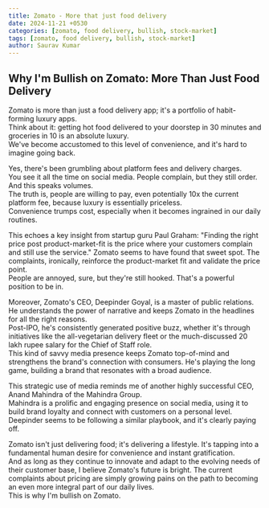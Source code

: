 ```yaml
---
title: Zomato - More that just food delivery
date: 2024-11-21 +0530
categories: [zomato, food delivery, bullish, stock-market]
tags: [zomato, food delivery, bullish, stock-market]
author: Saurav Kumar
---
```


## Why I'm Bullish on Zomato: More Than Just Food Delivery

Zomato is more than just a food delivery app; it's a portfolio of habit-forming luxury apps.  
Think about it: getting hot food delivered to your doorstep in 30 minutes and groceries in 10 is an absolute luxury.  
We've become accustomed to this level of convenience, and it's hard to imagine going back.  

Yes, there's been grumbling about platform fees and delivery charges.  
You see it all the time on social media. People complain, but they still order. And this speaks volumes.  
The truth is, people are willing to pay, even potentially 10x the current platform fee, because luxury is essentially priceless.  
Convenience trumps cost, especially when it becomes ingrained in our daily routines.

This echoes a key insight from startup guru Paul Graham:  "Finding the right price post product-market-fit is the price where your customers complain and still use the service." 
Zomato seems to have found that sweet spot.  The complaints, ironically, reinforce the product-market fit and validate the price point.  
People are annoyed, sure, but they're still hooked.  That's a powerful position to be in.

Moreover, Zomato's CEO, Deepinder Goyal, is a master of public relations. 
He understands the power of narrative and keeps Zomato in the headlines for all the right reasons.  
Post-IPO, he's consistently generated positive buzz, whether it's through initiatives like the all-vegetarian delivery fleet or the much-discussed 20 lakh rupee salary for the Chief of Staff role.  
This kind of savvy media presence keeps Zomato top-of-mind and strengthens the brand's connection with consumers.  He's playing the long game, building a brand that resonates with a broad audience.

This strategic use of media reminds me of another highly successful CEO, Anand Mahindra of the Mahindra Group.  
Mahindra is a prolific and engaging presence on social media, using it to build brand loyalty and connect with customers on a personal level.  
Deepinder seems to be following a similar playbook, and it's clearly paying off.

Zomato isn't just delivering food; it's delivering a lifestyle. 
It's tapping into a fundamental human desire for convenience and instant gratification.  
And as long as they continue to innovate and adapt to the evolving needs of their customer base, I believe Zomato's future is bright. 
The current complaints about pricing are simply growing pains on the path to becoming an even more integral part of our daily lives.  
This is why I'm bullish on Zomato.
